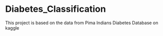 # Diabetes_Classification
This project is based on the data from Pima Indians Diabetes Database on kaggle
